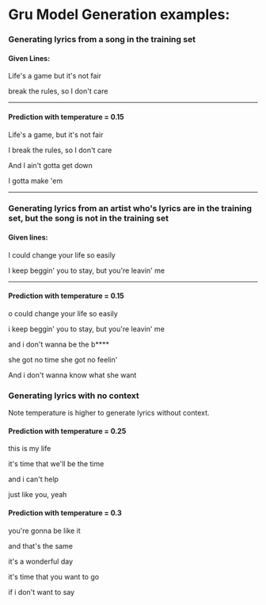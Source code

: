# Gru Model Generation examples:


### Generating lyrics from a song in the training set
#### Given Lines: 

Life's a game but it's not fair

break the rules, so I don't care

------------------------------------------------------

#### Prediction with temperature = 0.15
Life's a game, but it's not fair

I break the rules, so I don't care

And I ain't gotta get down

I gotta make 'em

------------------------------------------------------
### Generating lyrics from an artist who's lyrics are in the training set, but the song is not in the training set
#### Given lines:

I could change your life so easily

I keep beggin' you to stay, but you're leavin' me

------------------------------------------------------
#### Prediction with temperature = 0.15

o could change your life so easily

i keep beggin' you to stay, but you're leavin' me

and i don't wanna be the b****

she got no time she got no feelin'

And i don't wanna know what she want

### Generating lyrics with no context

Note temperature is higher to generate lyrics without context.

#### Prediction with temperature = 0.25

this is my life

it's time that we'll be the time

and i can't help

just like you, yeah

#### Prediction with temperature = 0.3

you're gonna be like it

and that's the same

it's a wonderful day

it's time that you want to go

if i don't want to say
